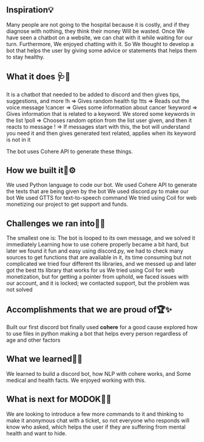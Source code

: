 ## Inspiration💡
Many people are not going to the hospital because it is costly, and if they diagnose with nothing, they think their money Will be wasted. Once We have seen a chatbot on a website, we can chat with it while waiting for our turn. Furthermore, We enjoyed chatting with it. So We thought to develop a bot that helps the user by giving some advice or statements that helps them to stay healthy.
## What it does 🩺🚩
It is a chatbot that needed to be added to discord and then gives tips, suggestions, and more
!h => Gives random health tip
!tts => Reads out the voice message
!cancer => Gives some information about cancer
!keyword => Gives information that is related to a keyword. We stored some keywords in the list
!poll => Chooses random option from the list user given, and then it reacts to message
! => If messages start with this, the bot will understand you need it and then gives generated text related, applies when its keyword is not in it

The bot uses Cohere API to generate these things.

## How we built it🧱⚙️
We used Python language to code our bot.
We used Cohere API to generate the texts that are being given by the bot
We used discord.py to make our bot
We used GTTS for text-to-speech command
We tried using Coil for web monetizing our project to get support and funds.

## Challenges we ran into🧗✨
The smallest one is: The bot is looped to its own message, and we solved it immediately
Learning how to use cohere properly became a bit hard, but later we found it fun and easy
using discord.py, we had to check many sources to get functions that are available in it, its time consuming but not complicated
we tried four different tts libraries, and we messed up and later got the best tts library that works for us
We tried using Coil for web monetization, but for getting a pointer from uphold, we faced issues with our account, and it is locked; we contacted support, but the problem was not solved


## Accomplishments that we are proud of🏆✨
Built our first discord bot
finally used **cohere** for a good cause
explored how to use files in python
making a bot that helps every person regardless of age and other factors


## What we learned🏫✨
We learned to build a discord bot, how NLP with cohere works, and Some medical and health facts.
We enjoyed working with this.

## What is next for MODOK🔮🤖
We are looking to introduce a few more commands to it
and thinking to make it anonymous chat with a ticket, so not everyone who responds will know who asked, which helps the user if they are suffering from mental health and want to hide.

